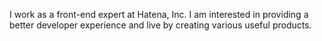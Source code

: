I work as a front-end expert at Hatena, Inc. I am interested in providing a better developer experience and live by creating various useful products.
